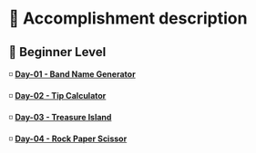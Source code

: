 <h1> 🌟 Accomplishment description</h1>
<h2> 📗 Beginner Level</h2>
<p>◽ <b><a href="https://github.com/LearnerAnuja/100-days-of-python/tree/main/Day1">Day-01 - Band Name Generator</a></b></p>
<p>◽ <b><a href="https://github.com/LearnerAnuja/100-days-of-python/tree/main/Day2">Day-02 - Tip Calculator</a></b></p>
<p>◽ <b><a href="https://github.com/LearnerAnuja/100-days-of-python/tree/main/Day3">Day-03 - Treasure Island</a></b></p>
<p>◽ <b><a href="https://github.com/LearnerAnuja/100-days-of-python/tree/main/Day4">Day-04 - Rock Paper Scissor</a></b></p>
 
 
  
 
  
